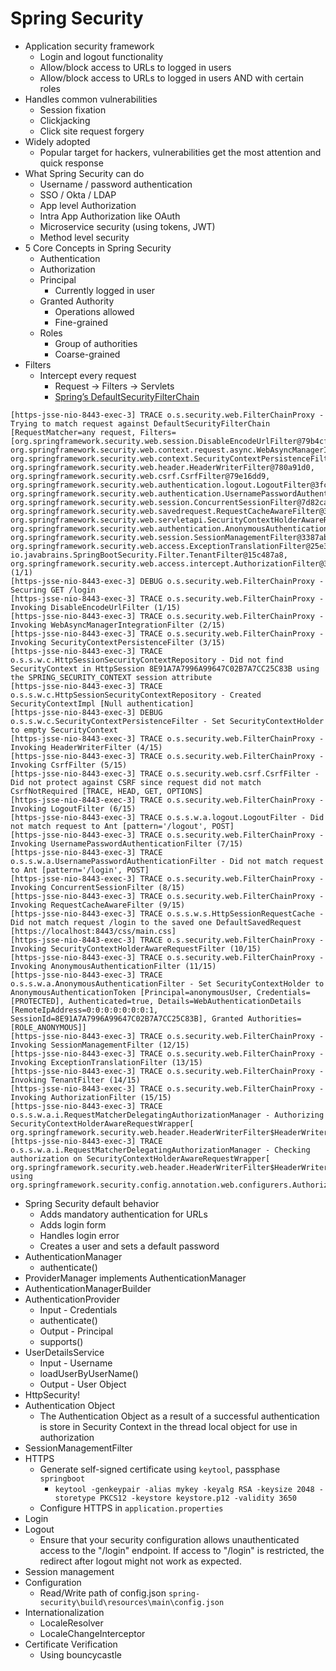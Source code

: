 # Spring Security

* Application security framework
    * Login and logout functionality
    * Allow/block access to URLs to logged in users
    * Allow/block access to URLs to logged in users AND with certain roles
* Handles common vulnerabilities
    * Session fixation
    * Clickjacking
    * Click site request forgery
* Widely adopted
    * Popular target for hackers, vulnerabilities get the most attention and quick response
* What Spring Security can do
    * Username / password authentication
    * SSO / Okta / LDAP
    * App level Authorization
    * Intra App Authorization like OAuth
    * Microservice security (using tokens, JWT)
    * Method level security
* 5 Core Concepts in Spring Security
    * Authentication
    * Authorization
    * Principal
        * Currently logged in user
    * Granted Authority
        * Operations allowed
        * Fine-grained
    * Roles
        * Group of authorities
        * Coarse-grained
* Filters
    * Intercept every request
        * Request -> Filters -> Servlets
        * [Spring’s DefaultSecurityFilterChain](image.png)
```
[https-jsse-nio-8443-exec-3] TRACE o.s.security.web.FilterChainProxy - Trying to match request against DefaultSecurityFilterChain [RequestMatcher=any request, Filters=[org.springframework.security.web.session.DisableEncodeUrlFilter@79b4cff, org.springframework.security.web.context.request.async.WebAsyncManagerIntegrationFilter@58ac0823, org.springframework.security.web.context.SecurityContextPersistenceFilter@1736273c, org.springframework.security.web.header.HeaderWriterFilter@780a91d0, org.springframework.security.web.csrf.CsrfFilter@79e16dd9, org.springframework.security.web.authentication.logout.LogoutFilter@3fc5d397, org.springframework.security.web.authentication.UsernamePasswordAuthenticationFilter@4d770bcd, org.springframework.security.web.session.ConcurrentSessionFilter@7d82ca56, org.springframework.security.web.savedrequest.RequestCacheAwareFilter@36eb8e07, org.springframework.security.web.servletapi.SecurityContextHolderAwareRequestFilter@39ac8c0c, org.springframework.security.web.authentication.AnonymousAuthenticationFilter@2d705998, org.springframework.security.web.session.SessionManagementFilter@3387ab0, org.springframework.security.web.access.ExceptionTranslationFilter@25e353dc, io.javabrains.SpringBootSecurity.Filter.TenantFilter@15c487a8, org.springframework.security.web.access.intercept.AuthorizationFilter@3a4cb483]] (1/1)
[https-jsse-nio-8443-exec-3] DEBUG o.s.security.web.FilterChainProxy - Securing GET /login
[https-jsse-nio-8443-exec-3] TRACE o.s.security.web.FilterChainProxy - Invoking DisableEncodeUrlFilter (1/15)
[https-jsse-nio-8443-exec-3] TRACE o.s.security.web.FilterChainProxy - Invoking WebAsyncManagerIntegrationFilter (2/15)
[https-jsse-nio-8443-exec-3] TRACE o.s.security.web.FilterChainProxy - Invoking SecurityContextPersistenceFilter (3/15)
[https-jsse-nio-8443-exec-3] TRACE o.s.s.w.c.HttpSessionSecurityContextRepository - Did not find SecurityContext in HttpSession 8E91A7A7996A99647C02B7A7CC25C83B using the SPRING_SECURITY_CONTEXT session attribute
[https-jsse-nio-8443-exec-3] TRACE o.s.s.w.c.HttpSessionSecurityContextRepository - Created SecurityContextImpl [Null authentication]
[https-jsse-nio-8443-exec-3] DEBUG o.s.s.w.c.SecurityContextPersistenceFilter - Set SecurityContextHolder to empty SecurityContext
[https-jsse-nio-8443-exec-3] TRACE o.s.security.web.FilterChainProxy - Invoking HeaderWriterFilter (4/15)
[https-jsse-nio-8443-exec-3] TRACE o.s.security.web.FilterChainProxy - Invoking CsrfFilter (5/15)
[https-jsse-nio-8443-exec-3] TRACE o.s.security.web.csrf.CsrfFilter - Did not protect against CSRF since request did not match CsrfNotRequired [TRACE, HEAD, GET, OPTIONS]
[https-jsse-nio-8443-exec-3] TRACE o.s.security.web.FilterChainProxy - Invoking LogoutFilter (6/15)
[https-jsse-nio-8443-exec-3] TRACE o.s.s.w.a.logout.LogoutFilter - Did not match request to Ant [pattern='/logout', POST]
[https-jsse-nio-8443-exec-3] TRACE o.s.security.web.FilterChainProxy - Invoking UsernamePasswordAuthenticationFilter (7/15)
[https-jsse-nio-8443-exec-3] TRACE o.s.s.w.a.UsernamePasswordAuthenticationFilter - Did not match request to Ant [pattern='/login', POST]
[https-jsse-nio-8443-exec-3] TRACE o.s.security.web.FilterChainProxy - Invoking ConcurrentSessionFilter (8/15)
[https-jsse-nio-8443-exec-3] TRACE o.s.security.web.FilterChainProxy - Invoking RequestCacheAwareFilter (9/15)
[https-jsse-nio-8443-exec-3] TRACE o.s.s.w.s.HttpSessionRequestCache - Did not match request /login to the saved one DefaultSavedRequest [https://localhost:8443/css/main.css]
[https-jsse-nio-8443-exec-3] TRACE o.s.security.web.FilterChainProxy - Invoking SecurityContextHolderAwareRequestFilter (10/15)
[https-jsse-nio-8443-exec-3] TRACE o.s.security.web.FilterChainProxy - Invoking AnonymousAuthenticationFilter (11/15)
[https-jsse-nio-8443-exec-3] TRACE o.s.s.w.a.AnonymousAuthenticationFilter - Set SecurityContextHolder to AnonymousAuthenticationToken [Principal=anonymousUser, Credentials=[PROTECTED], Authenticated=true, Details=WebAuthenticationDetails [RemoteIpAddress=0:0:0:0:0:0:0:1, SessionId=8E91A7A7996A99647C02B7A7CC25C83B], Granted Authorities=[ROLE_ANONYMOUS]]
[https-jsse-nio-8443-exec-3] TRACE o.s.security.web.FilterChainProxy - Invoking SessionManagementFilter (12/15)
[https-jsse-nio-8443-exec-3] TRACE o.s.security.web.FilterChainProxy - Invoking ExceptionTranslationFilter (13/15)
[https-jsse-nio-8443-exec-3] TRACE o.s.security.web.FilterChainProxy - Invoking TenantFilter (14/15)
[https-jsse-nio-8443-exec-3] TRACE o.s.security.web.FilterChainProxy - Invoking AuthorizationFilter (15/15)
[https-jsse-nio-8443-exec-3] TRACE o.s.s.w.a.i.RequestMatcherDelegatingAuthorizationManager - Authorizing SecurityContextHolderAwareRequestWrapper[ org.springframework.security.web.header.HeaderWriterFilter$HeaderWriterRequest@1bbf088c]
[https-jsse-nio-8443-exec-3] TRACE o.s.s.w.a.i.RequestMatcherDelegatingAuthorizationManager - Checking authorization on SecurityContextHolderAwareRequestWrapper[ org.springframework.security.web.header.HeaderWriterFilter$HeaderWriterRequest@1bbf088c] using org.springframework.security.config.annotation.web.configurers.AuthorizeHttpRequestsConfigurer$$Lambda$740/0x000001add46cb6d0@273a1d87
```

* Spring Security default behavior
    * Adds mandatory authentication for URLs
    * Adds login form
    * Handles login error
    * Creates a user and sets a default password
* AuthenticationManager
    * authenticate()
* ProviderManager implements AuthenticationManager
* AuthenticationManagerBuilder
* AuthenticationProvider
    * Input - Credentials
    * authenticate()
    * Output - Principal
    * supports()
* UserDetailsService
    * Input - Username
    * loadUserByUserName()
    * Output - User Object
* HttpSecurity!
* Authentication Object
    * The Authentication Object as a result of a successful authentication is store in Security Context in the thread local object for use in authorization
* SessionManagementFilter
* HTTPS
    * Generate self-signed certificate using `keytool`, passphase `springboot`
        * `keytool -genkeypair -alias mykey -keyalg RSA -keysize 2048 -storetype PKCS12 -keystore keystore.p12 -validity 3650`
    * Configure HTTPS in `application.properties`
* Login
* Logout
    * Ensure that your security configuration allows unauthenticated access to the "/login" endpoint. If access to "/login" is restricted, the redirect after logout might not work as expected.
* Session management
* Configuration
    * Read/Write path of config.json `spring-security\build\resources\main\config.json`
* Internationalization
  * LocaleResolver
  * LocaleChangeInterceptor
* Certificate Verification
  * Using bouncycastle